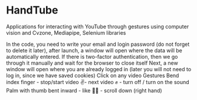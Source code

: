 # HandTube
Applications for interacting with YouTube through gestures using computer vision and Cvzone, Mediapipe, Selenium libraries

In the code, you need to write your email and login password (do not forget to delete it later), after launch, a window will open where the data will be automatically entered. If there is two-factor authentication, then we go through it manually and wait for the browser to close itself
Next, a new window will open where you are already logged in (later you will not need to log in, since we have saved cookies)
Click on any video
Gestures
Bend index finger - stop/start video
✌️- next video
✊ - turn off / turn on the sound
Palm with thumb bent inward - like
🤙🏻 - scroll down (right hand)
